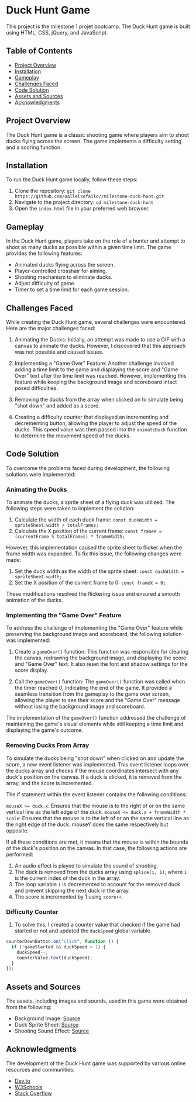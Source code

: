# Duck Hunt Game

This project is the milestone 1 projet bootcamp. The Duck Hunt game is built using HTML, CSS, jQuery, and JavaScript.

## Table of Contents

- [Project Overview](#project-overview)
- [Installation](#installation)
- [Gameplay](#gameplay)
- [Challenges Faced](#challenges-faced)
- [Code Solution](#code-solution)
- [Assets and Sources](#assets-and-sources)
- [Acknowledgments](#acknowledgments)

## Project Overview

The Duck Hunt game is a classic shooting game where players aim to shoot ducks flying across the screen. The game implements a difficulty setting and a scoring function.

## Installation

To run the Duck Hunt game locally, follow these steps:

1. Clone the repository: `git clone https://github.com/oallelsefailo//milestone-duck-hunt.git`
2. Navigate to the project directory: `cd milestone-duck-hunt`
3. Open the `index.html` file in your preferred web browser.

## Gameplay

In the Duck Hunt game, players take on the role of a hunter and attempt to shoot as many ducks as possible within a given time limit. The game provides the following features:

- Animated ducks flying across the screen.
- Player-controlled crosshair for aiming.
- Shooting mechanism to eliminate ducks.
- Adjust difficulty of game.
- Timer to set a time limit for each game session.

## Challenges Faced

While creating the Duck Hunt game, several challenges were encountered. Here are the major challenges faced:

1. Animating the Ducks: Initially, an attempt was made to use a GIF with a canvas to animate the ducks. However, I discovered that this approach was not possible and caused issues.

2. Implementing a "Game Over" Feature: Another challenge involved adding a time limit to the game and displaying the score and "Game Over" text after the time limit was reached. However, implementing this feature while keeping the background image and scoreboard intact posed difficulties.

3. Removing the ducks from the array when clicked on to simulate being "shot down" and added as a score.

4. Creating a difficulty counter that displayed an incrementing and decrementing button, allowing the player to adjust the speed of the ducks. This speed value was then passed into the `animateDuck` function to determine the movement speed of the ducks. 

## Code Solution

To overcome the problems faced during development, the following solutions were implemented:

### Animating the Ducks

To animate the ducks, a sprite sheet of a flying duck was utilized. The following steps were taken to implement the solution:

1. Calculate the width of each duck frame: `const duckWidth = spriteSheet.width / totalFrames;`
2. Calculate the X position of the current frame: `const frameX = (currentFrame % totalFrames) * frameWidth;`

However, this implementation caused the sprite sheet to flicker when the frame width was expanded. To fix this issue, the following changes were made:

1. Set the duck width as the width of the sprite sheet: `const duckWidth = spriteSheet.width;`
2. Set the X position of the current frame to 0: `const frameX = 0;`

These modifications resolved the flickering issue and ensured a smooth animation of the ducks.

### Implementing the "Game Over" Feature

To address the challenge of implementing the "Game Over" feature while preserving the background image and scoreboard, the following solution was implemented:

1. Create a `gameOver()` function: This function was responsible for clearing the canvas, redrawing the background image, and displaying the score and "Game Over" text. It also reset the font and shadow settings for the score display.

2. Call the `gameOver()` function: The `gameOver()` function was called when the timer reached 0, indicating the end of the game. It provided a seamless transition from the gameplay to the game over screen, allowing the player to see their score and the "Game Over" message without losing the background image and scoreboard.

The implementation of the `gameOver()` function addressed the challenge of maintaining the game's visual elements while still keeping a time limit and displaying the game's outcome.

### Removing Ducks From Array

To simulate the ducks being "shot down" when clicked on and update the score, a new event listener was implemented. This event listener loops over the ducks array and checks if the mouse coordinates intersect with any duck's position on the canvas. If a duck is clicked, it is removed from the array, and the score is incremented.

The if statement within the event listener contains the following conditions:

`mouseX >= duck.x`: Ensures that the mouse is to the right of or on the same vertical line as the left edge of the duck.
`mouseX <= duck.x + frameWidth * scale`: Ensures that the mouse is to the left of or on the same vertical line as the right edge of the duck.
mouseY does the same respectively but opposite.

If all these conditions are met, it means that the mouse is within the bounds of the duck's position on the canvas. In that case, the following actions are performed:

1. An audio effect is played to simulate the sound of shooting.
2. The duck is removed from the ducks array using `splice(i, 1)`, where `i` is the current index of the duck in the array.
3. The loop variable `i` is decremented to account for the removed duck and prevent skipping the next duck in the array.
4. The score is incremented by 1 using `score++`.

### Difficulty Counter

1. To solve this, I created a counter value that checked if the game had started or not and updated the `duckSpeed` global variable. 
```javascript
counterDownButton.on("click", function () {
  if (!gameStarted && duckSpeed > 1) {
    duckSpeed--;
    counterValue.text(duckSpeed);
  }
});
```

## Assets and Sources

The assets, including images and sounds, used in this game were obtained from the following:

- Background Image: [Source](https://www.nicepng.com/ourpic/u2t4i1e6r5e6u2i1_gif-fly-away-duck-hunt/)
- Duck Sprite Sheet: [Source](https://opengameart.org/content/16x16-duck)
- Shooting Sound Effect: [Source](https://opengameart.org/content/light-machine-gun)

## Acknowledgments

The development of the Duck Hunt game was supported by various online resources and communities:

- [Dev.to](https://dev.to/martyhimmel/animating-sprite-sheets-with-javascript-ag3)
- [W3Schools](https://www.w3schools.com/graphics/game_intro.asp)
- [Stack Overflow](https://stackoverflow.com/)
